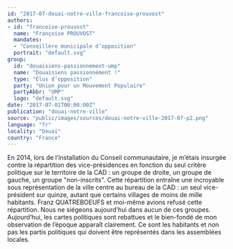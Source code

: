 ```yaml
---
id: "2017-07-douai-notre-ville-francoise-prouvost"
authors:
- id: "francoise-prouvost"
  name: "Françoise PROUVOST"
  mandates: 
  - "Conseillère municipale d’opposition"
  portrait: "default.svg"
group:
  id: "douaisiens-passionnement-ump"
  name: "Douaisiens passionnément !"
  type: "Élus d’opposition"
  party: "Union pour un Mouvement Populaire"
  partyAbbr: "UMP"
  logo: "default.svg"
date: "2017-07-01T00:00:00Z"
publication: "douai-notre-ville"
source: "public/images/sources/douai-notre-ville-2017-07-p2.png"
language: "fr"
locality: "Douai"
country: "France"
---
```


En 2014, lors de l’installation du Conseil communautaire, je m’étais insurgée contre la répartition des vice-présidences en fonction du seul critère politique sur le territoire de la CAD : un groupe de droite, un groupe de gauche, un groupe "non-inscrits". Cette répartition entraîne une incroyable sous représentation de la ville centre au bureau de la CAD : un seul vice-président sur quinze, autant que certains villages de moins de mille habitants.  Franz QUATREBOEUFS et moi-même avions refusé cette répartition. Nous ne siégeons aujourd’hui dans aucun de ces groupes. Aujourd’hui, les cartes politiques sont rebattues et le bien-fondé de mon observation de l’époque apparaît clairement. Ce sont les habitants et non pas les partis politiques qui doivent être représentés dans les assemblées locales.
